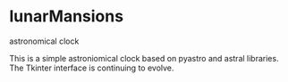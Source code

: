 # lunarMansions
astronomical clock

This is a simple astroniomical clock based on pyastro and astral libraries.  The Tkinter interface is continuing to evolve.


